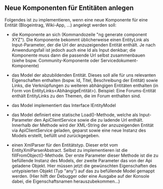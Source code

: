 ## Neue Komponenten für Entitäten anlegen

Folgendes ist zu implementieren, wenn eine neue Komponente für eine Entität (Blogeintrag, Wiki-App, ...) angelegt werden soll:

- die Komponente an sich  (Kommandozeile "ng generate component XYZ"). Die Komponente bekommt üblicherweise einen EntityLink als Input-Parameter, der die Url der anzuzeigenden Entität enthält. Je nach Anwendungsfall ist jedoch auch eine Id als Input denkbar; die Komponente muss dann die passende Url selbst zusammenbauen (siehe bspw. Community-Komponente oder Servicedokument-Komponente)

- das Model der abzubildenden Entität. Dieses soll alle für uns relevanten Eigenschaften enthalten (bspw. Id, Titel, Beschreibung der Entität) sowie Links, die Verknüpfungen zu weiteren abhängigen Entitäten enthalten (in Form von EntityLinks<AbhängigeEntität>). Beispiel: Eine Forums-Entität enthält EntityLinks zu den Themen, die im Forum enthalten sind.
- das Model implementiert das Interface IEntityModel
- das Model definiert eine statische Load()-Methode, welche als Input-Parameter den ApiClientService sowie die zu ladende Url enthält. Innerhalb der Methode wird der XML-String der anzuzeigenden Entität via ApiClientService geladen, geparst sowie eine neue Instanz des Models erstellt, befüllt und zurückgegeben.

- einen XmlParser für den Entitätstyp. Dieser erbt vom EntityXmlParserAbstract. Selbst zu implementieren ist die fillFromObject()-Methode. Der erste Parameter dieser Methode ist die zu befüllende Instanz des Models, der zweite Parameter das von der Api geladene Objekt. Hier müssen jetzt die gewünschten Eigenschaften des untypisierten Objekt (Typ "any") auf das zu befüllende Model gemappt werden. (Hier hilft der Debugger oder eine Ausgabe auf der Konsole dabei, die Eigenschaftsnamen herauszubekommen...)